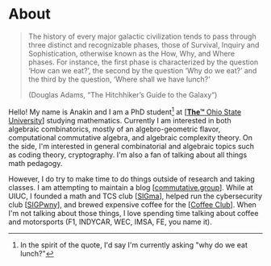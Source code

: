 # About

> The history of every major galactic civilization tends to pass through three distinct and recognizable phases, those of Survival, Inquiry and Sophistication, otherwise known as the How, Why, and Where phases.
> For instance, the first phase is characterized by the question ‘How can we eat?’, the second by the question ‘Why do we eat?’ and the third by the question, ‘Where shall we have lunch?’
>
> (Douglas Adams, “The Hitchhiker’s Guide to the Galaxy“)

Hello!
My name is Anakin and I am a PhD student[^1] at [[**The™** Ohio State University](https://math.osu.edu/people/dey.92)] studying mathematics.
Currently I am interested in both algebraic combinatorics, mostly of an algebro-geometric flavor, computational commutative algebra, and algebraic complexity theory.
On the side, I'm interested in general combinatorial and algebraic topics such as coding theory, cryptography.
I'm also a fan of talking about all things math pedagogy.

However, I do try to make time to do things outside of research and taking classes.
I am attempting to maintain a blog [[commutative.group](https://www.commutative.group/)].
While at UIUC, I founded a math and TCS club [[SIGma](https://www.cstheory.org/)], helped run the cybersecurity club [[SIGPwny](https://sigpwny.com/)], and brewed expensive coffee for the [[Coffee Club](https://www.instagram.com/uiuccoffee/)].
When I'm not talking about those things, I love spending time talking about coffee and motorsports (F1, INDYCAR, WEC, IMSA, FE, you name it).

[^1]: In the spirit of the quote, I'd say I'm currently asking "why do we eat lunch?"
